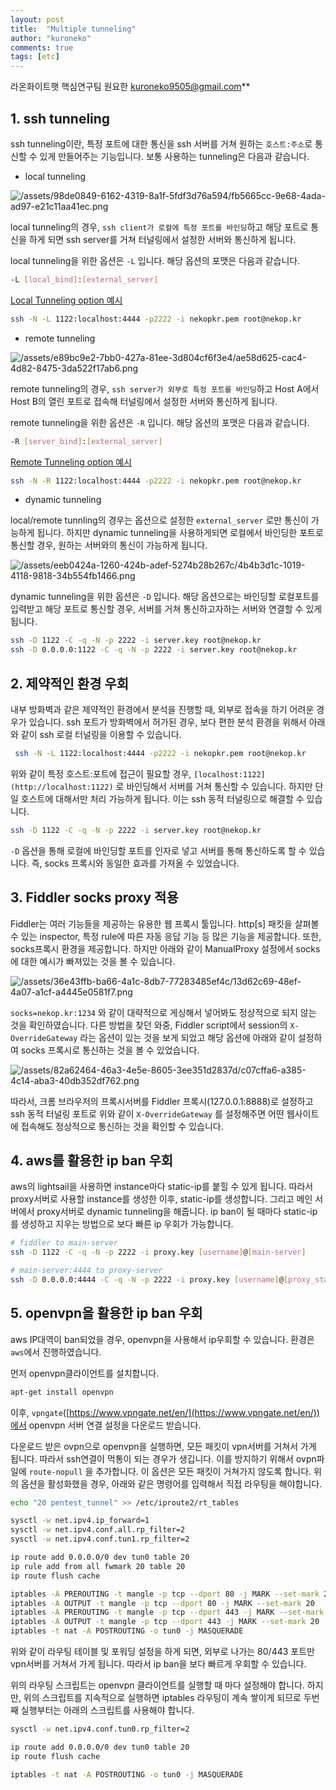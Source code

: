 ```yaml
---
layout: post
title:  "Multiple tunneling"
author: "kuroneko"
comments: true
tags: [etc]
---
```


라온화이트햇 핵심연구팀 원요한
kuroneko9505@gmail.com**

## 1. ssh tunneling

ssh tunneling이란, 특정 포트에 대한 통신을 ssh 서버를 거쳐 원하는 `호스트:주소`로 통신할 수 있게 만들어주는 기능입니다. 보통 사용하는 tunneling은 다음과 같습니다.

- local tunneling

![/assets/98de0849-6162-4319-8a1f-5fdf3d76a594/fb5665cc-9e68-4ada-ad97-e21c11aa41ec.png](/assets/98de0849-6162-4319-8a1f-5fdf3d76a594/fb5665cc-9e68-4ada-ad97-e21c11aa41ec.png)

local tunneling의 경우, `ssh client가 로컬에 특정 포트를 바인딩`하고 해당 포트로 통신을 하게 되면 ssh server를 거쳐 터널링에서 설정한 서버와 통신하게 됩니다.

local tunneling을 위한 옵션은 `-L` 입니다. 해당 옵션의 포맷은 다음과 같습니다.

```bash
-L [local_bind]:[external_server]
```

[Local Tunneling option 예시](https://www.notion.so/05e3f65825164c7599efcefdf5a02e50)

```bash
ssh -N -L 1122:localhost:4444 -p2222 -i nekopkr.pem root@nekop.kr
```

- remote tunneling

![/assets/e89bc9e2-7bb0-427a-81ee-3d804cf6f3e4/ae58d625-cac4-4d82-8475-3da522f17ab6.png](/assets/e89bc9e2-7bb0-427a-81ee-3d804cf6f3e4/ae58d625-cac4-4d82-8475-3da522f17ab6.png)

remote tunneling의 경우, `ssh server가 외부로 특정 포트를 바인딩`하고 Host A에서 Host B의 열린 포트로 접속해 터널링에서 설정한 서버와 통신하게 됩니다.

remote tunneling을 위한 옵션은 `-R` 입니다. 해당 옵션의 포맷은 다음과 같습니다.

```bash
-R [server_bind]:[external_server]
```

[Remote Tunneling option 예시](https://www.notion.so/46ff01f183ec407991b20d4b09ef9c7d)

```bash
ssh -N -R 1122:localhost:4444 -p2222 -i nekopkr.pem root@nekop.kr
```

- dynamic tunneling

local/remote tunnling의 경우는 옵션으로 설정한 `external_server` 로만 통신이 가능하게 됩니다. 하지만 dynamic tunneling을 사용하게되면 로컬에서 바인딩한 포트로 통신할 경우, 원하는 서버와의 통신이 가능하게 됩니다.

![/assets/eeb0424a-1260-424b-adef-5274b28b267c/4b4b3d1c-1019-4118-9818-34b554fb1466.png](/assets/eeb0424a-1260-424b-adef-5274b28b267c/4b4b3d1c-1019-4118-9818-34b554fb1466.png)

dynamic tunneling을 위한 옵션은 `-D` 입니다. 해당 옵션으로는 바인딩할 로컬포트를 입력받고 해당 포트로 통신할 경우, 서버를 거쳐 통신하고자하는 서버와 연결할 수 있게 됩니다.

```bash
ssh -D 1122 -C -q -N -p 2222 -i server.key root@nekop.kr
ssh -D 0.0.0.0:1122 -C -q -N -p 2222 -i server.key root@nekop.kr
```

## 2. 제약적인 환경 우회

내부 방화벽과 같은 제약적인 환경에서 분석을 진행할 때, 외부로 접속을 하기 어려운 경우가 있습니다. ssh 포트가 방화벽에서 허가된 경우, 보다 편한 분석 환경을 위해서 아래와 같이 ssh 로컬 터널링을 이용할 수 있습니다.

```bash
 ssh -N -L 1122:localhost:4444 -p2222 -i nekopkr.pem root@nekop.kr
```

위와 같이 특정 호스트:포트에 접근이 필요할 경우, `[localhost:1122](http://localhost:1122)` 로 바인딩해서 서버를 거쳐 통신할 수 있습니다. 하지만 단일 호스트에 대해서만 처리 가능하게 됩니다. 이는 ssh 동적 터널링으로 해결할 수 있습니다.

```bash
ssh -D 1122 -C -q -N -p 2222 -i server.key root@nekop.kr
```

`-D` 옵션을 통해 로컬에 바인딩할 포트를 인자로 넣고 서버를 통해 통신하도록 할 수 있습니다. 즉, socks 프록시와 동일한 효과를 가져올 수 있었습니다.

## 3. Fiddler socks proxy 적용

Fiddler는 여러 기능들을 제공하는 유용한 웹 프록시 툴입니다. http[s] 패킷을 살펴볼 수 있는 inspector, 특정 rule에 따른 자동 응답 기능 등 많은 기능을 제공합니다. 또한, socks프록시 환경을 제공합니다. 하지만 아래와 같이 ManualProxy 설정에서 socks에 대한 예시가 빠져있는 것을 볼 수 있습니다.

![/assets/36e43ffb-ba66-4a1c-8db7-77283485ef4c/13d62c69-48ef-4a07-a1cf-a4445e0581f7.png](/assets/36e43ffb-ba66-4a1c-8db7-77283485ef4c/13d62c69-48ef-4a07-a1cf-a4445e0581f7.png)

`socks=nekop.kr:1234` 와 같이 대략적으로 게싱해서 넣어봐도 정상적으로 되지 않는 것을 확인하였습니다. 다른 방법을 찾던 와중, Fiddler script에서 session의 `X-OverrideGateway` 라는 옵션이 있는 것을 보게 되었고 해당 옵션에 아래와 같이 설정하여 socks 프록시로 통신하는 것을 볼 수 있었습니다.

![/assets/82a62464-46a3-4e5e-8605-3ee351d2837d/c07cffa6-a385-4c14-aba3-40db352df762.png](/assets/82a62464-46a3-4e5e-8605-3ee351d2837d/c07cffa6-a385-4c14-aba3-40db352df762.png)

따라서, 크롬 브라우저의 프록시서버를 Fiddler 프록시(127.0.0.1:8888)로 설정하고 ssh 동적 터널링 포트로 위와 같이 `X-OverrideGateway` 를 설정해주면 어떤 웹사이트에 접속해도 정상적으로 통신하는 것을 확인할 수 있습니다.

## 4. aws를 활용한 ip ban 우회

aws의 lightsail을 사용하면 instance마다 static-ip를 붙힐 수 있게 됩니다. 따라서 proxy서버로 사용할 instance를 생성한 이후, static-ip를 생성합니다. 그리고 메인 서버에서 proxy서버로 dynamic tunneling을 해줍니다. ip ban이 될 때마다 static-ip를 생성하고 지우는 방법으로 보다 빠른 ip 우회가 가능합니다.

```bash
# fiddler to main-server
ssh -D 1122 -C -q -N -p 2222 -i proxy.key [username]@[main-server]

# main-server:4444 to proxy-server
ssh -D 0.0.0.0:4444 -C -q -N -p 2222 -i proxy.key [username]@[proxy_static-ip]
```

## 5. openvpn을 활용한 ip ban 우회

aws IP대역이 ban되었을 경우, openvpn을 사용해서 ip우회할 수 있습니다. 환경은 `aws`에서 진행하였습니다.

먼저 openvpn클라이언트를 설치합니다.

```bash
apt-get install openvpn
```

이후, `vpngate`([https://www.vpngate.net/en/](https://www.vpngate.net/en/))에서 openvpn 서버 연결 설정을 다운로드 받습니다.

다운로드 받은 ovpn으로 openvpn을 실행하면, 모든 패킷이 vpn서버를 거쳐서 가게 됩니다. 따라서 ssh연결이 먹통이 되는 경우가 생깁니다. 이를 방지하기 위해서 ovpn파일에 `route-nopull` 을 추가합니다. 이 옵션은 모든 패킷이 거쳐가지 않도록 합니다. 위의 옵션을 활성화했을 경우, 아래와 같은 명령어를 입력해서 직접 라우팅을 해야합니다.

```bash
echo "20 pentest_tunnel" >> /etc/iproute2/rt_tables

sysctl -w net.ipv4.ip_forward=1
sysctl -w net.ipv4.conf.all.rp_filter=2
sysctl -w net.ipv4.conf.tun1.rp_filter=2

ip route add 0.0.0.0/0 dev tun0 table 20
ip rule add from all fwmark 20 table 20
ip route flush cache

iptables -A PREROUTING -t mangle -p tcp --dport 80 -j MARK --set-mark 20
iptables -A OUTPUT -t mangle -p tcp --dport 80 -j MARK --set-mark 20
iptables -A PREROUTING -t mangle -p tcp --dport 443 -j MARK --set-mark 20
iptables -A OUTPUT -t mangle -p tcp --dport 443 -j MARK --set-mark 20
iptables -t nat -A POSTROUTING -o tun0 -j MASQUERADE
```

위와 같이 라우팅 테이블 및 포워딩 설정을 하게 되면, 외부로 나가는 80/443 포트만 vpn서버를 거쳐서 가게 됩니다. 따라서 ip ban을 보다 빠르게 우회할 수 있습니다.

위의 라우팅 스크립트는 openvpn 클라이언트를 실행할 때 마다 설정해야 합니다. 하지만, 위의 스크립트를 지속적으로 실행하면 iptables 라우팅이 계속 쌓이게 되므로 두번째 실행부터는 아래의 스크립트를 사용해야 합니다.

```bash
sysctl -w net.ipv4.conf.tun0.rp_filter=2

ip route add 0.0.0.0/0 dev tun0 table 20
ip route flush cache

iptables -t nat -A POSTROUTING -o tun0 -j MASQUERADE
```